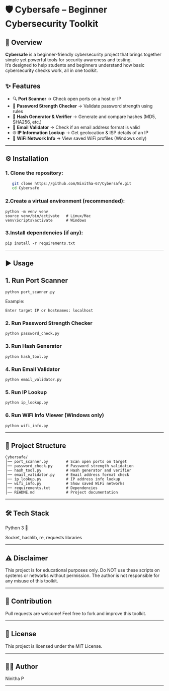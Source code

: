 # 🛡️ Cybersafe – Beginner Cybersecurity Toolkit  

## 📌 Overview  
**Cybersafe** is a beginner-friendly cybersecurity project that brings together simple yet powerful tools for security awareness and testing.  
It’s designed to help students and beginners understand how basic cybersecurity checks work, all in one toolkit.  

## ✨ Features  
- 🔍 **Port Scanner** → Check open ports on a host or IP  
- 🔑 **Password Strength Checker** → Validate password strength using rules  
- 🔐 **Hash Generator & Verifier** → Generate and compare hashes (MD5, SHA256, etc.)  
- 📧 **Email Validator** → Check if an email address format is valid  
- 🌐 **IP Information Lookup** → Get geolocation & ISP details of an IP  
- 📡 **WiFi Network Info** → View saved WiFi profiles (Windows only)  

---

## ⚙️ Installation  

### 1. Clone the repository:  
```bash
   git clone https://github.com/Ninitha-67/Cybersafe.git
   cd Cybersafe
```
### 2.Create a virtual environment (recommended):
```
python -m venv venv
source venv/bin/activate   # Linux/Mac
venv\Scripts\activate      # Windows
```

### 3.Install dependencies (if any):
```
pip install -r requirements.txt
```
---

## ▶️ Usage
## 1. Run Port Scanner
```
python port_scanner.py
```

Example:

```
Enter target IP or hostnames: localhost
```
### 2. Run Password Strength Checker
```
python password_check.py
```
### 3. Run Hash Generator
```
python hash_tool.py
```
### 4. Run Email Validator
```
python email_validator.py
```
### 5. Run IP Lookup
```
python ip_lookup.py
```
### 6. Run WiFi Info Viewer (Windows only)
```
python wifi_info.py
```
---

## 📂 Project Structure
```
Cybersafe/
│── port_scanner.py        # Scan open ports on target
│── password_check.py      # Password strength validation
│── hash_tool.py           # Hash generator and verifier
│── email_validator.py     # Email address format check
│── ip_lookup.py           # IP address info lookup
│── wifi_info.py           # Show saved WiFi networks
│── requirements.txt       # Dependencies
│── README.md              # Project documentation
```
---
## 🛠️ Tech Stack

Python 3 🐍

Socket, hashlib, re, requests libraries

---

## ⚠️ Disclaimer

This project is for educational purposes only.
Do NOT use these scripts on systems or networks without permission.
The author is not responsible for any misuse of this toolkit.

---

## 🤝 Contribution

Pull requests are welcome! Feel free to fork and improve this toolkit.

---

## 📜 License

This project is licensed under the MIT License.

---

## 👩‍💻 Author

Ninitha P

----
